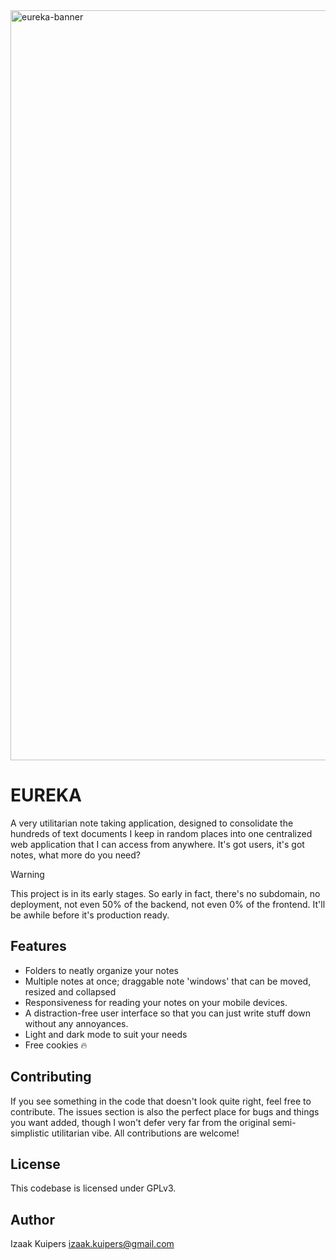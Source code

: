 <img width="3000" height="1200" alt="eureka-banner" src="https://github.com/user-attachments/assets/027618d7-d964-4d24-be32-d914bef5ffbb" />

# EUREKA
A very utilitarian note taking application, designed to consolidate the hundreds of text documents I keep in random places into one centralized web application that I can access from anywhere. It's got users, it's got notes, what more do you need?

> [!WARNING]
> This project is in its early stages. So early in fact, there's no subdomain, no deployment, not even 50% of the backend, not even 0% of the frontend. It'll be awhile before it's production ready.

## Features
- Folders to neatly organize your notes
- Multiple notes at once; draggable note 'windows' that can be moved, resized and collapsed
- Responsiveness for reading your notes on your mobile devices.
- A distraction-free user interface so that you can just write stuff down without any annoyances.
- Light and dark mode to suit your needs
- Free cookies 🔥

## Contributing
If you see something in the code that doesn't look quite right, feel free to contribute. The issues section is also the perfect place for bugs and things you want added, though I won't defer very far from the original semi-simplistic utilitarian vibe. All contributions are welcome!

## License
This codebase is licensed under GPLv3.

## Author
Izaak Kuipers [izaak.kuipers@gmail.com](mailto:izaak.kuipers@gmail.com)
